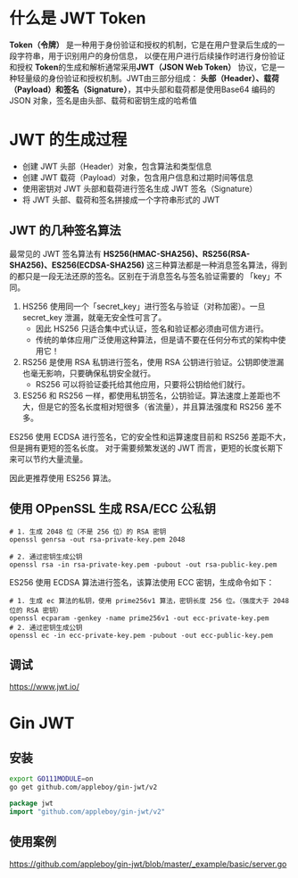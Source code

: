 # 什么是 JWT Token

**Token（令牌）** 是一种用于身份验证和授权的机制，它是在用户登录后生成的一段字符串，用于识别用户的身份信息，
以便在用户进行后续操作时进行身份验证和授权
**Token**的生成和解析通常采用**JWT（JSON Web Token）** 协议，它是一种轻量级的身份验证和授权机制。JWT由三部分组成：
**头部（Header）、载荷（Payload）和签名（Signature）**，其中头部和载荷都是使用Base64 编码的JSON 对象，签名是由头部、载荷和密钥生成的哈希值

# JWT 的生成过程

- 创建 JWT 头部（Header）对象，包含算法和类型信息
- 创建 JWT 载荷（Payload）对象，包含用户信息和过期时间等信息
- 使用密钥对 JWT 头部和载荷进行签名生成 JWT 签名（Signature）
- 将 JWT 头部、载荷和签名拼接成一个字符串形式的 JWT

## JWT 的几种签名算法
最常见的 JWT 签名算法有 **HS256(HMAC-SHA256)、RS256(RSA-SHA256)、ES256(ECDSA-SHA256)**
这三种算法都是一种消息签名算法，得到的都只是一段无法还原的签名。区别在于消息签名与签名验证需要的 「key」不同。 
1. HS256 使用同一个「secret_key」进行签名与验证（对称加密）。一旦 secret_key 泄漏，就毫无安全性可言了。
   - 因此 HS256 只适合集中式认证，签名和验证都必须由可信方进行。
   - 传统的单体应用广泛使用这种算法，但是请不要在任何分布式的架构中使用它！
2. RS256 是使用 RSA 私钥进行签名，使用 RSA 公钥进行验证。公钥即使泄漏也毫无影响，只要确保私钥安全就行。
   - RS256 可以将验证委托给其他应用，只要将公钥给他们就行。
3. ES256 和 RS256 一样，都使用私钥签名，公钥验证。算法速度上差距也不大，但是它的签名长度相对短很多（省流量），并且算法强度和 RS256 差不多。

ES256 使用 ECDSA 进行签名，它的安全性和运算速度目前和 RS256 差距不大，但是拥有更短的签名长度。
对于需要频繁发送的 JWT 而言，更短的长度长期下来可以节约大量流量。

因此更推荐使用 ES256 算法。
## 使用 OPpenSSL 生成 RSA/ECC 公私钥
```shell
# 1. 生成 2048 位（不是 256 位）的 RSA 密钥
openssl genrsa -out rsa-private-key.pem 2048

# 2. 通过密钥生成公钥
openssl rsa -in rsa-private-key.pem -pubout -out rsa-public-key.pem
```
ES256 使用 ECDSA 算法进行签名，该算法使用 ECC 密钥，生成命令如下：
```shell
# 1. 生成 ec 算法的私钥，使用 prime256v1 算法，密钥长度 256 位。（强度大于 2048 位的 RSA 密钥）
openssl ecparam -genkey -name prime256v1 -out ecc-private-key.pem
# 2. 通过密钥生成公钥
openssl ec -in ecc-private-key.pem -pubout -out ecc-public-key.pem
```
## 调试
https://www.jwt.io/



# Gin JWT
## 安装
```bash
export GO111MODULE=on
go get github.com/appleboy/gin-jwt/v2
```
```go
package jwt
import "github.com/appleboy/gin-jwt/v2"
```
## 使用案例
https://github.com/appleboy/gin-jwt/blob/master/_example/basic/server.go

